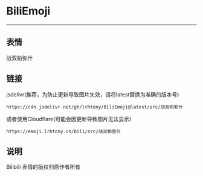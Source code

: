 # BiliEmoji
---
## 表情
战双帕弥什
## 链接
jsdelivr(推荐，为防止更新导致图片失效，请将latest替换为准确的版本号)
```
https://cdn.jsdelivr.net/gh/lrhtony/BiliEmoji@latest/src/战双帕弥什
```
或者使用Cloudflare(可能会因更新导致图片无法显示)
```
https://emoji.lrhtony.cn/bili/src/战双帕弥什
```
## 说明
Bilibili 表情的版权归原作者所有

